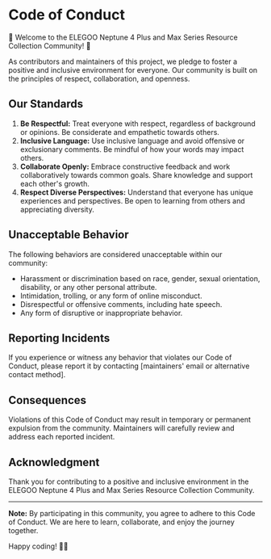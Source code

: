 # Code of Conduct

🌟 Welcome to the ELEGOO Neptune 4 Plus and Max Series Resource Collection Community! 🚀

As contributors and maintainers of this project, we pledge to foster a positive and inclusive environment for everyone. Our community is built on the principles of respect, collaboration, and openness.

## Our Standards

1. **Be Respectful:** Treat everyone with respect, regardless of background or opinions. Be considerate and empathetic towards others.
2. **Inclusive Language:** Use inclusive language and avoid offensive or exclusionary comments. Be mindful of how your words may impact others.
3. **Collaborate Openly:** Embrace constructive feedback and work collaboratively towards common goals. Share knowledge and support each other's growth.
4. **Respect Diverse Perspectives:** Understand that everyone has unique experiences and perspectives. Be open to learning from others and appreciating diversity.

## Unacceptable Behavior

The following behaviors are considered unacceptable within our community:

- Harassment or discrimination based on race, gender, sexual orientation, disability, or any other personal attribute.
- Intimidation, trolling, or any form of online misconduct.
- Disrespectful or offensive comments, including hate speech.
- Any form of disruptive or inappropriate behavior.

## Reporting Incidents

If you experience or witness any behavior that violates our Code of Conduct, please report it by contacting [maintainers' email or alternative contact method].

## Consequences

Violations of this Code of Conduct may result in temporary or permanent expulsion from the community. Maintainers will carefully review and address each reported incident.

## Acknowledgment

Thank you for contributing to a positive and inclusive environment in the ELEGOO Neptune 4 Plus and Max Series Resource Collection Community.

---

**Note:** By participating in this community, you agree to adhere to this Code of Conduct. We are here to learn, collaborate, and enjoy the journey together.

Happy coding! 🚀✨
